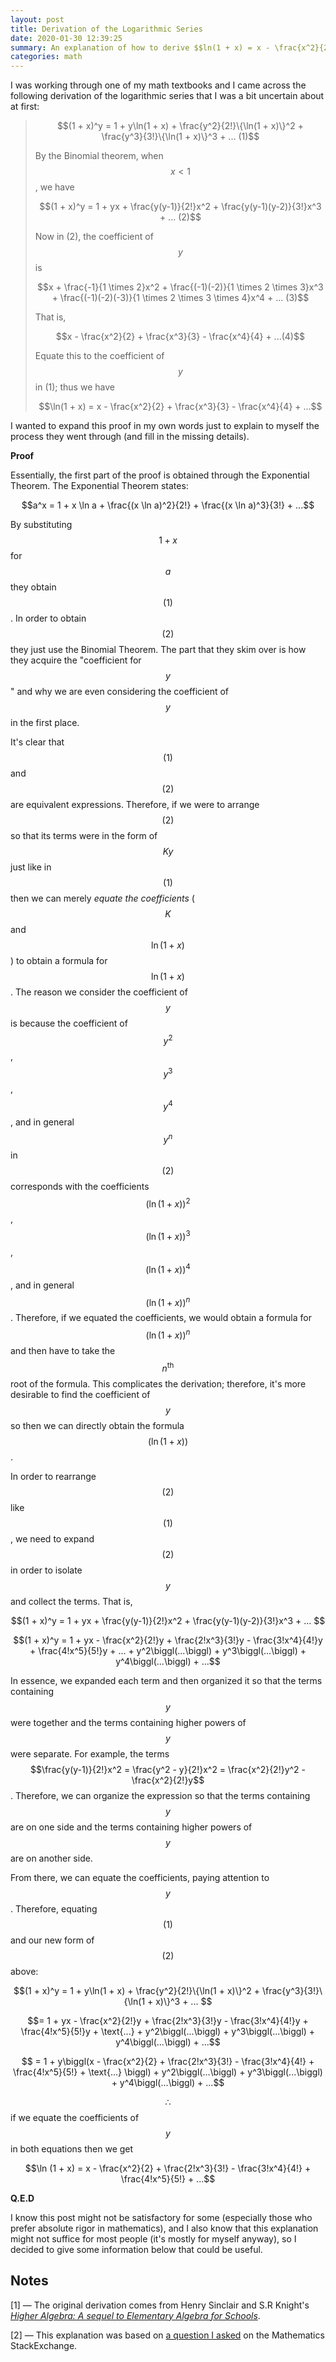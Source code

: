 ```yaml
---
layout: post
title: Derivation of the Logarithmic Series 
date: 2020-01-30 12:39:25
summary: An explanation of how to derive $$ln(1 + x) = x - \frac{x^2}{2} + \frac{x^3}{3} + ...$$
categories: math
---
```


I was working through one of my math textbooks and I came across the following derivation of the logarithmic series that I was a bit uncertain about at first:

> $$(1 + x)^y = 1 + y\ln(1 + x) + \frac{y^2}{2!}\{\ln(1 + x)\}^2 + \frac{y^3}{3!}\{\ln(1 + x)\}^3 + ... (1)$$
>
> By the Binomial theorem, when $$x < 1$$, we have
>
> $$(1 + x)^y = 1 + yx + \frac{y(y-1)}{2!}x^2 + \frac{y(y-1)(y-2)}{3!}x^3 + ... (2)$$
>
> Now in (2), the coefficient of $$y$$ is
>
>  $$x + \frac{-1}{1 \times 2}x^2 + \frac{(-1)(-2)}{1 \times 2 \times 3}x^3 + \frac{(-1)(-2)(-3)}{1 \times 2 \times 3 \times 4}x^4 + ... (3)$$
>
> That is, 
>
> $$x - \frac{x^2}{2} + \frac{x^3}{3} - \frac{x^4}{4} + ...(4)$$
>
> Equate this to the coefficient of $$y$$ in (1); thus we have
>
> $$\ln(1 + x) = x - \frac{x^2}{2} + \frac{x^3}{3} - \frac{x^4}{4} + ...$$

I wanted to expand this proof in my own words just to explain to myself the process they went through (and fill in the missing details).

**Proof** 

Essentially, the first part of the proof is obtained through the Exponential Theorem. The Exponential Theorem states:

$$a^x = 1 + x \ln a + \frac{(x \ln a)^2}{2!} + \frac{(x \ln a)^3}{3!} + ...$$

By substituting $$1 + x$$ for $$a$$ they obtain $$(1)$$. In order to obtain $$(2)$$ they just use the Binomial Theorem. The part that they skim over is how they acquire the "coefficient for $$y$$" and why we are even considering the coefficient of $$y$$ in the first place.

It's clear that $$(1)$$ and $$(2)$$ are equivalent expressions. Therefore, if we were to arrange $$(2)$$ so that its terms were in the form of $$Ky$$  just like in $$(1)$$ then we can merely *equate the coefficients* ($$K$$ and $$\ln (1 + x)$$) to obtain a formula for $$\ln (1 + x)$$. The reason we consider the coefficient of $$y$$ is because the coefficient of $$y^2$$, $$y^3$$, $$y^4$$, and in general $$y^n$$ in $$(2)$$ corresponds with the coefficients $$\biggl(\ln (1 + x)\biggl)^2$$ , $$ \biggl(\ln (1 + x)\biggl)^3$$, $$\biggl(\ln (1 + x)\biggl)^4$$, and in general $$\biggl(\ln (1 + x)\biggl)^n$$. Therefore, if we equated the coefficients, we would obtain a formula for $$\biggl(\ln (1 + x)\biggl)^n$$ and then have to take the $$n^{\text{th}}$$ root of the formula. This complicates the derivation; therefore, it's more desirable to find the coefficient of $$y$$ so then we can directly obtain the formula $$\biggl(\ln(1 + x)\biggl)$$. 

In order to rearrange $$(2)$$ like $$(1)$$, we need to expand $$(2)$$ in order to isolate $$y$$ and collect the terms. That is, 

$$(1 + x)^y = 1 + yx + \frac{y(y-1)}{2!}x^2 + \frac{y(y-1)(y-2)}{3!}x^3 + ... $$

$$(1 + x)^y = 1 + yx - \frac{x^2}{2!}y + \frac{2!x^3}{3!}y -  \frac{3!x^4}{4!}y + \frac{4!x^5}{5!}y + ... + y^2\biggl(...\biggl) + y^3\biggl(...\biggl) + y^4\biggl(...\biggl) + ...$$

In essence, we expanded each term and then organized it so that the terms containing $$y$$ were together and the terms containing higher powers of $$y$$ were separate. For example, the terms $$\frac{y(y-1)}{2!}x^2 = \frac{y^2 - y}{2!}x^2 = \frac{x^2}{2!}y^2 - \frac{x^2}{2!}y$$. Therefore, we can organize the expression so that the terms containing $$y$$ are on one side and the terms containing higher powers of $$y$$ are on another side.

From there, we can equate the coefficients, paying attention to $$y$$. Therefore, equating $$(1)$$ and our new form of $$(2)$$ above:

$$(1 + x)^y = 1 + y\ln(1 + x) + \frac{y^2}{2!}\{\ln(1 + x)\}^2 + \frac{y^3}{3!}\{\ln(1 + x)\}^3 + ... $$ 

$$= 1 + yx - \frac{x^2}{2!}y + \frac{2!x^3}{3!}y - \frac{3!x^4}{4!}y + \frac{4!x^5}{5!}y + \text{...} + y^2\biggl(...\biggl) + y^3\biggl(...\biggl) + y^4\biggl(...\biggl) + ...$$

$$ = 1 + y\biggl(x - \frac{x^2}{2} + \frac{2!x^3}{3!} - \frac{3!x^4}{4!} + \frac{4!x^5}{5!} + \text{...} \biggl) + y^2\biggl(...\biggl) + y^3\biggl(...\biggl) + y^4\biggl(...\biggl) + ...$$

$$\therefore$$ if we equate the coefficients of $$y$$ in both equations then we get

$$\ln (1 + x) = x - \frac{x^2}{2} + \frac{2!x^3}{3!} - \frac{3!x^4}{4!} + \frac{4!x^5}{5!} + ...$$ 

**Q.E.D**

I know this post might not be satisfactory for some (especially those who prefer absolute rigor in mathematics), and I also know that this explanation might not suffice for most people (it's mostly for myself anyway), so I decided to give some information below that could be useful.

## Notes

[1] — The original derivation comes from Henry Sinclair and S.R Knight's [*Higher Algebra: A sequel to Elementary Algebra for Schools*](https://archive.org/details/higheralgebraseq00hall/page/n5/mode/2up). 

[2] — This explanation was based on [a question I asked](https://math.stackexchange.com/questions/3526553/explanation-of-this-derivation-of-the-logarithmic-series) on the Mathematics StackExchange. 



